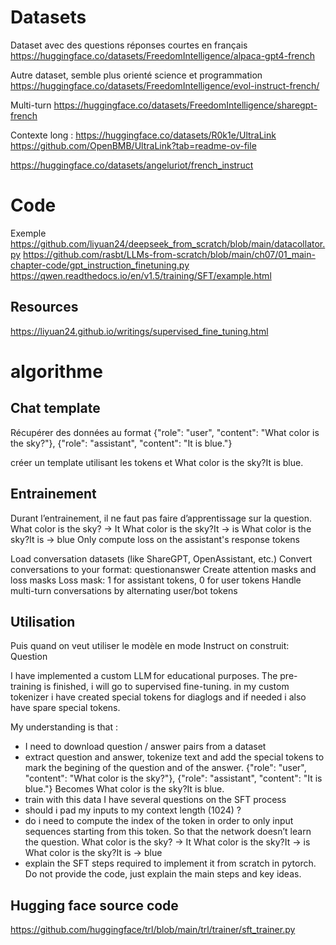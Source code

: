 # Datasets
Dataset avec des questions réponses courtes en français
https://huggingface.co/datasets/FreedomIntelligence/alpaca-gpt4-french

Autre dataset, semble plus orienté science et programmation
https://huggingface.co/datasets/FreedomIntelligence/evol-instruct-french/

Multi-turn
https://huggingface.co/datasets/FreedomIntelligence/sharegpt-french

Contexte long :
https://huggingface.co/datasets/R0k1e/UltraLink
https://github.com/OpenBMB/UltraLink?tab=readme-ov-file


https://huggingface.co/datasets/angeluriot/french_instruct

# Code
Exemple 
https://github.com/liyuan24/deepseek_from_scratch/blob/main/datacollator.py
https://github.com/rasbt/LLMs-from-scratch/blob/main/ch07/01_main-chapter-code/gpt_instruction_finetuning.py
https://qwen.readthedocs.io/en/v1.5/training/SFT/example.html

## Resources
https://liyuan24.github.io/writings/supervised_fine_tuning.html

# algorithme

## Chat template
Récupérer des données au format
{"role": "user", "content": "What color is the sky?"},
{"role": "assistant", "content": "It is blue."}

créer un template utilisant les tokens <user> et <assistant>
<user>What color is the sky?<assistant>It is blue.

## Entrainement
Durant l’entrainement, il ne faut pas faire d’apprentissage sur la question. 
<user>What color is the sky?<assistant> -> It
<user>What color is the sky?<assistant>It -> is
<user>What color is the sky?<assistant>It is -> blue
Only compute loss on the assistant's response tokens

Load conversation datasets (like ShareGPT, OpenAssistant, etc.)
Convert conversations to your format: <user>question<bot>answer
Create attention masks and loss masks
Loss mask: 1 for assistant tokens, 0 for user tokens
Handle multi-turn conversations by alternating user/bot tokens

## Utilisation
Puis quand on veut utiliser le modèle en mode Instruct on construit:
<user>Question<assistant>


I have implemented a custom LLM for educational purposes. The pre-training is finished, i will go to supervised fine-tuning.
in my custom tokenizer i have created special tokens for diaglogs <user> and <bot> if needed i also have spare special tokens.

My understanding is that :

- I need to download question / answer pairs from a dataset
- extract question and answer, tokenize text and add the special tokens to mark the begining of the question and of the answer.
{"role": "user", "content": "What color is the sky?"},
{"role": "assistant", "content": "It is blue."}
Becomes
<user>What color is the sky?<bot>It is blue.
- train with this data
I have several questions on the SFT process
- should i pad my inputs to my context length (1024) ?
- do i need to compute the index of the <bot> token in order to only input sequences starting from this token. So that the network doesn’t learn the question.
<user>What color is the sky?<bot> -> It
<user>What color is the sky?<bot>It -> is
<user>What color is the sky?<bot>It is -> blue
- explain the SFT steps required to implement it from scratch in pytorch. Do not provide the code, just explain the main steps and key ideas.

## Hugging face source code
https://github.com/huggingface/trl/blob/main/trl/trainer/sft_trainer.py
